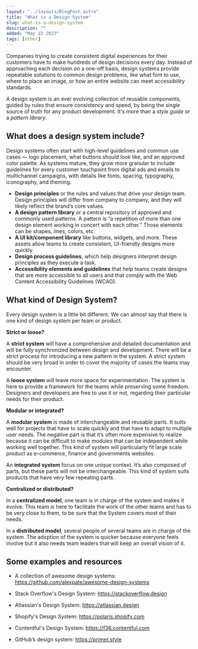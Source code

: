 ```yaml
---
layout: "../layouts/BlogPost.astro"
title: "What is a Design System"
slug: what-is-a-design-system
description: ""
added: "May 22 2023"
tags: [other]
---
```


Companies trying to create consistent digital experiences for their customers have to make hundreds of design decisions every day. Instead of approaching each decision on a one-off basis, design systems provide repeatable solutions to common design problems, like what font to use, where to place an image, or how an entire website can meet accessibility standards.

A design system is an ever evolving collection of reusable components, guided by rules that ensure consistency and speed, by being the single source of truth for any product development. It's more than a *style guide* or a *pattern library*.

## What does a design system include?
Design systems often start with high-level guidelines and common use cases — logo placement, what buttons should look like, and an approved color palette. As systems mature, they grow more granular to include guidelines for every customer touchpoint from digital ads and emails to multichannel campaigns, with details like fonts, spacing, typography, iconography, and theming.

- **Design principles** or the rules and values that drive your design team. Design principles will differ from company to company, and they will likely reflect the brand’s core values.
- **A design pattern library** or a central repository of approved and commonly used patterns. A pattern is “a repetition of more than one design element working in concert with each other.” Those elements can be shapes, lines, colors, etc.
- **A UI kit/component library** like buttons, widgets, and more. These assets allow teams to create consistent, UI-friendly designs more quickly.
- **Design process guidelines**, which help designers interpret design principles as they execute a task.
- **Accessibility elements and guidelines** that help teams create designs that are more accessible to all users and that comply with the Web Content Accessibility Guidelines (WCAG).

## What kind of Design System?
Every design system is a little bit different. We can almost say that there is one kind of design system per team or product.

**Strict or loose?**

A **strict system** will have a comprehensive and detailed documentation and will be fully synchronized between design and development. There will be a strict process for introducing a new pattern in the system. A strict system should be very broad in order to cover the majority of cases the teams may encounter.

A **loose system** will leave more space for experimentation. The system is here to provide a framework for the teams while preserving some freedom. Designers and developers are free to use it or not, regarding their particular needs for their product.

**Modular or integrated?**

A **modular system** is made of interchangeable and reusable parts. It suits well for projects that have to scale quickly and that have to adapt to multiple user needs. The negative part is that it’s often more expensive to realize because it can be difficult to make modules that can be independent while working well together. This kind of system will particularly fit large scale product as e-commerce, finance and governments websites.

An **integrated system** focus on one unique context. It’s also composed of parts, but these parts will not be interchangeable. This kind of system suits products that have very few repeating parts.

**Centralized or distributed?**

In a **centralized model**, one team is in charge of the system and makes it evolve. This team is here to facilitate the work of the other teams and has to be very close to them, to be sure that the System covers most of their needs.

In a **distributed model**, several people of several teams are in charge of the system. The adoption of the system is quicker because everyone feels involve but it also needs team leaders that will keep an overall vision of it.

## Some examples and resources
- A collection of awesome design systems: https://github.com/alexpate/awesome-design-systems

- Stack Overflow's Design System: https://stackoverflow.design

- Atlassian's Design System: https://atlassian.design

- Shopify's Design System: https://polaris.shopify.com

- Contentful's Design System: https://f36.contentful.com

- GitHub’s design system: https://primer.style
